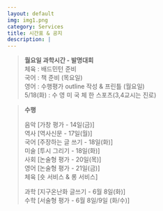 ```yaml
---
layout: default
img: img1.png
category: Services
title: 시간표 & 공지
description: |
---
```

  > **월요일 과학시간 - 발명대회**      
  > 체육 : 배드민턴 준비           
  > 국어 : 책 준비 (목요일)      
  > 영어 : 수행평가 outline 작성 & 프린틀 (월요일)      
  > 5/18(화) : 수 영 미 국 체 한 스포츠(3,4교시는 진로)      

  > **수행**        
  >     
  > 음악 [가창 평가 - 14일(금)]     
  > 역사 [역사신문 - 17일(월)]     
  > 국어 [주장하는 글 쓰기 - 18일(화)]     
  > 미술 [투시 그리기 - 18일(화)]     
  > 사회 [논술형 평가 - 20일(목)]      
  > 영어 [논술형 평가 - 21일(금)]      
  > 체육 [숏 서비스 & 롱 서비스]      
  >     
  > 과학 [지구온난화 글쓰기 - 6월 8일(화)]      
  > 수학 [서술형 평가 - 6월 8일/9일 (화/수)]      